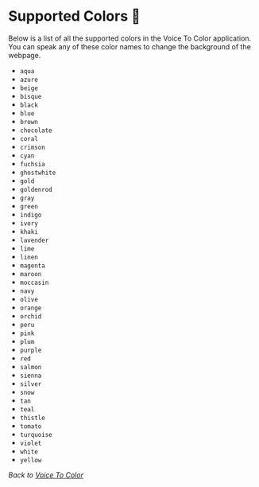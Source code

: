 # Supported Colors 🎨

Below is a list of all the supported colors in the Voice To Color application. You can speak any of these color names to change the background of the webpage.

- `aqua`
- `azure`
- `beige`
- `bisque`
- `black`
- `blue`
- `brown`
- `chocolate`
- `coral`
- `crimson`
- `cyan`
- `fuchsia`
- `ghostwhite`
- `gold`
- `goldenrod`
- `gray`
- `green`
- `indigo`
- `ivory`
- `khaki`
- `lavender`
- `lime`
- `linen`
- `magenta`
- `maroon`
- `moccasin`
- `navy`
- `olive`
- `orange`
- `orchid`
- `peru`
- `pink`
- `plum`
- `purple`
- `red`
- `salmon`
- `sienna`
- `silver`
- `snow`
- `tan`
- `teal`
- `thistle`
- `tomato`
- `turquoise`
- `violet`
- `white`
- `yellow`

_Back to [Voice To Color](README.md)_

